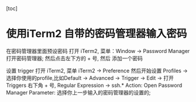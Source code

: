 [toc]
# 使用iTerm2 自带的密码管理器输入密码

在密码管理器里面预设密码
打开 iTerm2, 菜单：Window -> Password Manager 打开密码管理器;
然后点击左下方的 + 号, 然后 添加一个密码

设置 trigger
打开 iTerm2, 菜单 iTerm2 -> Preference 然后开始设置
Profiles -> 选择你使用的profile,比如Default -> Advanced -> Trigger -> Edit -> 打开 Triggers
右下角 + 号,
Regular Expression -> ssh.* Action: Open Password Manager
Parameter: 选择你上一步输入的密码管理器的设置的;